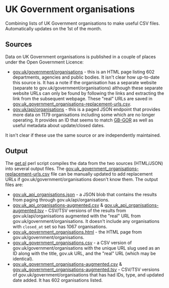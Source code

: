 # UK Government organisations

Combining lists of UK Government organisations to make useful CSV files. Automatically updates on the 1st of the month.

## Sources

Data on UK Government organisations is published in a couple of places under the Open Government Licence:

  * [gov.uk/government/organisations](https://www.gov.uk/government/organisations) - this is an HTML page listing <!--GB-GOVUK-->602<!--END GB-GOVUK--> departments, agencies and public bodies. It isn't clear how up-to-date this source is. It has a note if the organisation has a separate website (separate to gov.uk/government/organisations) although these separate website URLs can only be found by following the links and extracting the link from the subsequent webpage. These "real" URLs are saved in [gov.uk_government_organisations-replacement-urls.csv](gov.uk_government_organisations-replacement-urls).
  * [gov.uk/api/organisations](https://www.gov.uk/api/organisations) - this is a paged JSON endpoint that provides more data on <!--GB-GOVUKAPI-TOTAL-->1179<!--END GB-GOVUKAPI-TOTAL--> organisations including some which are no longer operating. It provides an ID that seems to match [GB-GOR](http://org-id.guide/list/GB-GOR) as well as useful metadata about update/closed dates.

It isn't clear if these use the same source or are independently maintained.

## Output

The [get.pl](get.pl) perl script compiles the data from the two sources (HTML/JSON) into several output files. The [gov.uk_government_organisations-replacement-urls.csv](gov.uk_government_organisations-replacement-urls) file can be manually updated to add replacement URLs if gov.uk/government/organisations doesn't know them. The output files are:

  * [gov.uk_api_organisations.json](gov.uk_api_organisations.json) - a JSON blob that contains the results from paging through gov.uk/api/organisations.
  * [gov.uk_api_organisations-augmented.csv](gov.uk_api_organisations-augmented.csv) & [gov.uk_api_organisations-augmented.tsv](gov.uk_api_organisations-augmented.tsv) - CSV/TSV versions of the results from gov.uk/api/organisations augmented with the "real" URL from gov.uk/government/organisations. It doesn't include any organisations with `closed_at` set so has <!--GB-GOVUKAPI-CURRENT-->1067<!--END GB-GOVUKAPI-CURRENT--> organisations.
  * [gov.uk_government_organisations.html](gov.uk_government_organisations.html) - the HTML page from gov.uk/government/organisations.
  * [gov.uk_government_organisations.csv](gov.uk_government_organisations.csv) - a CSV version of gov.uk/government/organisations with the unique URL slug used as an ID along with the title, gov.uk URL, and the "real" URL (which may be identical).
  * [gov.uk_government_organisations-augmented.csv](gov.uk_government_organisations-augmented.csv) & [gov.uk_government_organisations-augmented.tsv](gov.uk_government_organisations-augmented.tsv) - CSV/TSV versions of gov.uk/government/organisations that has had IDs, type, and updated date added. It has <!--GB-GOVUK-->602<!--END GB-GOVUK--> organisations listed.
